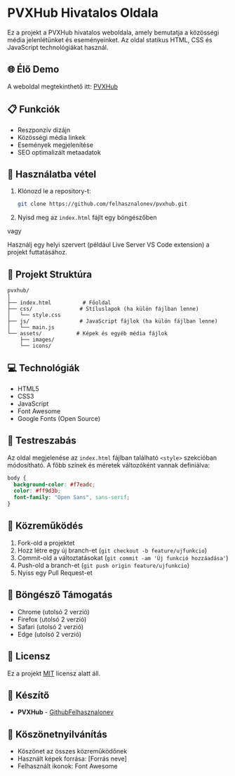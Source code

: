 # PVXHub Hivatalos Oldala

Ez a projekt a PVXHub hivatalos weboldala, amely bemutatja a közösségi média jelenlétünket és eseményeinket. Az oldal statikus HTML, CSS és JavaScript technológiákat használ.

## 🌐 Élő Demo

A weboldal megtekinthető itt: [PVXHub](https://www.pvxhub.hu)

## 📋 Funkciók

* Reszponzív dizájn
* Közösségi média linkek
* Események megjelenítése
* SEO optimalizált metaadatok

## 🚀 Használatba vétel

1. Klónozd le a repository-t:
   ```bash
   git clone https://github.com/felhasznalonev/pvxhub.git
   ```

2. Nyisd meg az `index.html` fájlt egy böngészőben

vagy

Használj egy helyi szervert (például Live Server VS Code extension) a projekt futtatásához.

## 📁 Projekt Struktúra

```
pvxhub/
│
├── index.html          # Főoldal
├── css/               # Stíluslapok (ha külön fájlban lenne)
│   └── style.css
├── js/                # JavaScript fájlok (ha külön fájlban lenne)
│   └── main.js
└── assets/           # Képek és egyéb média fájlok
    ├── images/
    └── icons/
```

## 💻 Technológiák

* HTML5
* CSS3
* JavaScript
* Font Awesome
* Google Fonts (Open Source)

## 🎨 Testreszabás

Az oldal megjelenése az `index.html` fájlban található `<style>` szekcióban módosítható. A főbb színek és méretek változóként vannak definiálva:

```css
body {
  background-color: #f7eadc;
  color: #ff9d3b;
  font-family: "Open Sans", sans-serif;
}
```

## 🤝 Közreműködés

1. Fork-old a projektet
2. Hozz létre egy új branch-et (`git checkout -b feature/ujfunkcio`)
3. Commit-old a változtatásokat (`git commit -am 'Új funkció hozzáadása'`)
4. Push-old a branch-et (`git push origin feature/ujfunkcio`)
5. Nyiss egy Pull Request-et

## 📱 Böngésző Támogatás

* Chrome (utolsó 2 verzió)
* Firefox (utolsó 2 verzió)
* Safari (utolsó 2 verzió)
* Edge (utolsó 2 verzió)

## 📝 Licensz

Ez a projekt [MIT](https://choosealicense.com/licenses/mit/) licensz alatt áll.

## 👥 Készítő

* **PVXHub** - [GithubFelhasznalonev](https://github.com/felhasznalonev)

## 🙏 Köszönetnyilvánítás

* Köszönet az összes közreműködőnek
* Használt képek forrása: [Forrás neve]
* Felhasznált ikonok: Font Awesome